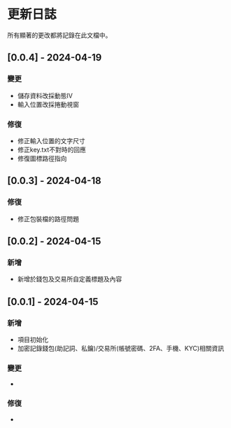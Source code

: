 # 更新日誌

所有顯著的更改都將記錄在此文檔中。

## [0.0.4] - 2024-04-19
### 變更
- 儲存資料改採動態IV
- 輸入位置改採捲動視窗
### 修復
- 修正輸入位置的文字尺寸
- 修正key.txt不對時的回應
- 修復圖標路徑指向

## [0.0.3] - 2024-04-18
### 修復
- 修正包裝檔的路徑問題

## [0.0.2] - 2024-04-15
### 新增
- 新增於錢包及交易所自定義標題及內容

## [0.0.1] - 2024-04-15
### 新增
- 項目初始化
- 加密記錄錢包(助記詞、私鑰)/交易所(帳號密碼、2FA、手機、KYC)相關資訊
### 變更
- 
### 修復
- 
